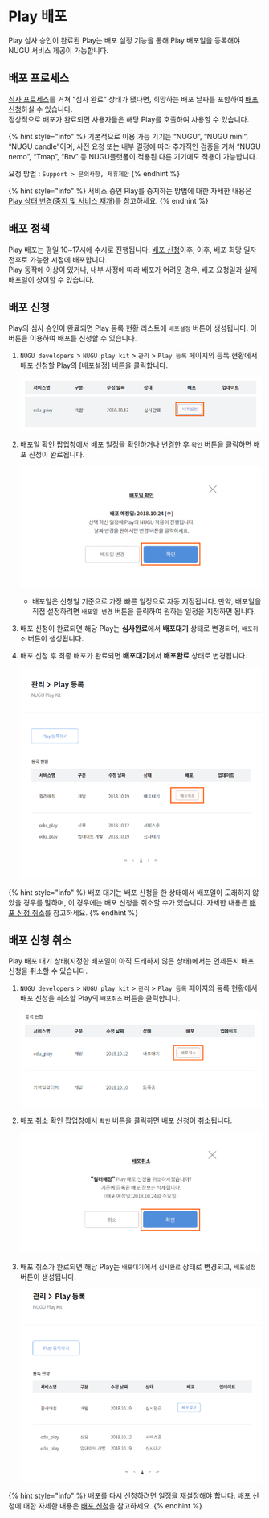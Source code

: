 # Play 배포

Play 심사 승인이 완료된 Play는 배포 설정 기능을 통해 Play 배포일을 등록해야 NUGU 서비스 제공이 가능합니다.

## 배포 프로세스 <a id="distribution-process"></a>

[심사 프로세스](../play-registration-and-review/play-review.md#review-process)를 거쳐 “심사 완료“ 상태가 됐다면, 희망하는 배포 날짜를 포함하여 [배포 신청](distribute-a-play.md#distribution-request)하실 수 있습니다.  
정상적으로 배포가 완료되면 사용자들은 해당 Play를 호출하여 사용할 수 있습니다.

{% hint style="info" %}
기본적으로 이용 가능 기기는 “NUGU”, “NUGU mini”, “NUGU candle”이며, 사전 요청 또는 내부 결정에 따라 추가적인 검증을 거쳐 “NUGU nemo”, “Tmap”, “Btv” 등 NUGU플랫폼이 적용된 다른 기기에도 적용이 가능합니다.

요청 방법 : `Support > 문의사항, 제휴제안`
{% endhint %}

{% hint style="info" %}
서비스 중인 Play를 중지하는 방법에 대한 자세한 내용은 [Play 상태 변경\(중지 및 서비스 재개\)](manage-a-play.md#change-play-status)를 참고하세요.
{% endhint %}

## 배포 정책 <a id="distribution-policy"></a>

Play 배포는 평일 10~17시에 수시로 진행됩니다. [배포 신청](distribute-a-play.md#distribution-request)이후, 이후, 배포 희망 일자 전후로 가능한 시점에 배포합니다.  
Play 동작에 이상이 있거나, 내부 사정에 따라 배포가 어려운 경우, 배포 요청일과 실제 배포일이 상이할 수 있습니다.

## 배포 신청 <a id="distribution-request"></a>

Play의 심사 승인이 완료되면 Play 등록 현황 리스트에 `배포설정` 버튼이 생성됩니다. 이 버튼을 이용하여 배포를 신청할 수 있습니다.

1. `NUGU developers` &gt; `NUGU play kit` &gt; `관리` &gt; `Play 등록` 페이지의 등록 현황에서 배포 신청할 Play의 \[배포설정\] 버튼을 클릭합니다.

   ![](../../.gitbook/assets/ch5_512_c01-1.png)

2. 배포일 확인 팝업창에서 배포 일정을 확인하거나 변경한 후 `확인` 버튼을 클릭하면 배포 신청이 완료됩니다.

   ![](../../.gitbook/assets/ch5_512_c02-1.png)

   * 배포일은 신청일 기준으로 가장 빠른 일정으로 자동 지정됩니다. 만약, 배포일을 직접 설정하려면 `배포일 변경` 버튼을 클릭하여 원하는 일정을 지정하면 됩니다.

3. 배포 신청이 완료되면 해당 Play는 **심사완료**에서 **배포대기** 상태로 변경되며, `배포취소` 버튼이 생성됩니다.
4. 배포 신청 후 최종 배포가 완료되면 **배포대기**에서 **배포완료** 상태로 변경됩니다.

   ![](../../.gitbook/assets/ch5_512_c03.png)

{% hint style="info" %}
배포 대기는 배포 신청을 한 상태에서 배포일이 도래하지 않았을 경우를 말하며, 이 경우에는 배포 신청을 취소할 수가 있습니다. 자세한 내용은 [배포 신청 취소](distribute-a-play.md#distribution-requestcancellation)를 참고하세요.
{% endhint %}

## 배포 신청 취소 <a id="distribution-requestcancellation"></a>

Play 배포 대기 상태\(지정한 배포일이 아직 도래하지 않은 상태\)에서는 언제든지 배포 신청을 취소할 수 있습니다.

1. `NUGU developers` &gt; `NUGU play kit` &gt; `관리` &gt; `Play 등록` 페이지의 등록 현황에서 배포 신청을 취소할 Play의 `배포취소` 버튼을 클릭합니다.

   ![](../../.gitbook/assets/ch5_513_c01.png)

2. 배포 취소 확인 팝업창에서 `확인` 버튼을 클릭하면 배포 신청이 취소됩니다.

   ![](../../.gitbook/assets/ch5_513_c02-1.png)

3. 배포 취소가 완료되면 해당 Play는 `배포대기`에서 `심사완료` 상태로 변경되고, `배포설정` 버튼이 생성됩니다.

   ![](../../.gitbook/assets/ch5_513_c03-1.png)

{% hint style="info" %}
배포를 다시 신청하려면 일정을 재설정해야 합니다. 배포 신청에 대한 자세한 내용은 [배포 신청](distribute-a-play.md#distribution-request)을 참고하세요.
{% endhint %}

